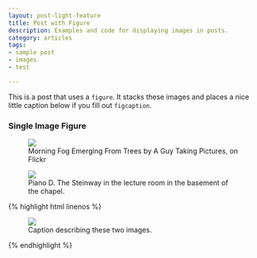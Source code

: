 ```yaml
---
layout: post-light-feature
title: Post with Figure
description: Examples and code for displaying images in posts.
category: articles
tags:
- sample post
- images
- test

---
```

This is a post that uses a `figure`. It stacks these images and places a nice little caption below if you fill out `figcaption`.

### Single Image Figure

<figure>
	<img src="http://farm9.staticflickr.com/8426/7758832526_cc8f681e48_c.jpg">
	<figcaption>Morning Fog Emerging From Trees by A Guy Taking Pictures, on Flickr</figcaption>
</figure>

<figure>
	<img src="images/pianochapel.jpg">
	<figcaption>Piano D. The Steinway in the lecture room in the basement of the chapel.</figcaption>
</figure>

{% highlight html linenos %}
<figure>
	<img src="/images/image-filename-1.jpg">
	<figcaption>Caption describing these two images.</figcaption>
</figure>
{% endhighlight %}